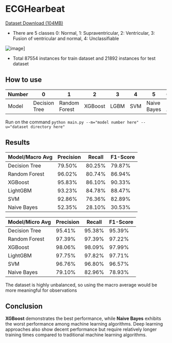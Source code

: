 # ECGHearbeat

[Dataset Download (104MB)](https://www.kaggle.com/datasets/shayanfazeli/heartbeat/download?datasetVersionNumber=1)

- There are 5 classes 0: Normal, 1: Supraventricular, 2: Ventricular, 3: Fusion of ventricular and normal, 4: Unclassifiable

![image](https://github.com/dchung1209/ECGHearbeat/assets/121478848/f1d6cbc6-118c-4129-ab09-15dae426cdaa)]


- Total 87554 instances for train dataset and 21892 instances for test dataset

## How to use

| Number | 0             | 1             | 2       | 3    | 4    | 5           | 6>=     |
| ------ | ------------- | ------------- | ------- | ---- | ---- | ----------- | ------- |
| Model  | Decision Tree | Random Forest | XGBoost | LGBM | SVM  | Naive Bayes | Run All |

Run on the command `python main.py --m="model number here" --u="dataset directory here"`

## Results

| Model/Macro Avg | Precision | Recall | F1-Score |
| --------------- | --------- | ------ | -------- |
| Decision Tree   | 79.50%    | 80.25% | 79.87%   |
| Random Forest   | 96.02%    | 80.74% | 86.94%   |
| XGBoost         | 95.83%    | 86.10% | 90.33%   |
| LightGBM        | 93.23%    | 84.78% | 88.47%   |
| SVM             | 92.86%    | 76.36% | 82.89%   |
| Naive Bayes     | 52.35%    | 28.10% | 30.53%   |

| Model/Micro Avg | Precision | Recall | F1-Score |
| --------------- | --------- | ------ | -------- |
| Decision Tree   | 95.41%    | 95.38% | 95.39%   |
| Random Forest   | 97.39%    | 97.39% | 97.22%   |
| XGBoost         | 98.06%    | 98.09% | 97.99%   |
| LightGBM        | 97.75%    | 97.82% | 97.71%   |
| SVM             | 96.76%    | 96.80% | 96.57%   |
| Naive Bayes     | 79.10%    | 82.96% | 78.93%   |

The dataset is highly unbalanced, so using the macro average would be more meaningful for observations

## Conclusion

**XGBoost** demonstrates the best performance, while **Naive Bayes** exhibits the worst performance among machine learning algorithms. Deep learning approaches also show decent performance but require relatively longer training times compared to traditional machine learning algorithms.
